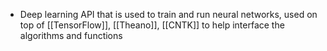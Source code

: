 - Deep learning API that is used to train and run neural networks, used on top of [[TensorFlow]], [[Theano]], [[CNTK]] to help interface the algorithms and functions
